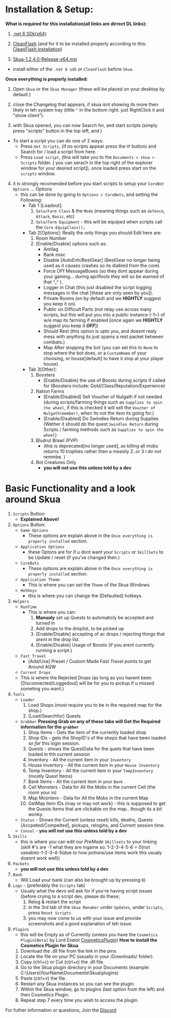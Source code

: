 # Installation & Setup:

**What is required for this installation(all links are dirrect DL links):**
1. [.net 6 SDk(x64)](<https://dotnet.microsoft.com/en-us/download/dotnet/thank-you/sdk-6.0.420-windows-x64-installer>)

2. [CleanFlash](<https://drive.google.com/file/d/1R0KrjAyHTz6KfcAp_zsRh2Mrv25J0PbI/view>) (and for it to be installed properly according to this: [CleanFlash Installation](https://imgur.com/ztsLYZ1))

3. [Skua-1.2.4.0-Release-x64.msi](<https://github.com/BrenoHenrike/Skua/releases/download/1.2.4.0/Skua-1.2.4.0-Release-x64.msi>)

- install either of the `.net 6 sdk` or `CleanFlash` before `Skua`.

**Once everything is properly installed:**

1. Open `Skua` or the `Skua Manager` (these will be placed on your desktop by default.)

2. close the Changelog that appears, if skua isnt showing its more then likely in teh system tray (little `^` in the bottom right. just RightClick it and "show client").

3. with Skua opened, you can now Search for, and start scripts (simply press "scripts" button in the top left, and )
- To start a script you can do one of 2 ways:
    * Press `Get Scripts`, (if no scripts appear press the ⟳ button) and Search for / load a script from here.
    * Press `Load script`, (this will take you to the `Documents > skua > Scripts` folder. [ you can serach in the top right of the explorer window for your desired script]), once loaded press start on the `scripts` window.

4. it is strongly recomended before you start scripts to setup your `CoreBot Options` ... Options
    - this can be done by going to `Options > CoreBots`, and setting the Following:
        * Tab 1 [Loadout]:
            1. `Solo/Farm Class` & the `Mode` (meaning things such as `defence`, `Attack`, `Basic`, etc)
            2. `Solo/Farm Equipment` - this will be equiped when scripts call the `Core.EquipClass();`
        * Tab 2[Options]: 
            Really the only things you should Edit here are:
            1. Room Number
            2. [Enable/Disable] options such as: 
                - Antilag
                - Bank misc
                - Disable [AutoEnh/BestGear] (BestGear no longer being used as it causes crashes so its diabled from the core).
                - Force OFf MessageBoxes (so they dont appear during your gaming... during aprilfools they will so be warned of that ^_^ ).
                - Logger in Chat (this just disabled the script logging messages in the chat [these are only seen by you]).
                - Private Rooms (on by default and we **HIGHTLY** suggest you keep it on).
                - Public on Difficult Parts (not relay use across many scripts, but this will put you into a public instance (-1~) of w/e map its farming if enabled [once again we **HIGHTLY** suggest you keep it ***OFF***])
                - Should Rest (this option is upto you, and doesnt realy mess with anything its just spams a rest packet between combats.)
                - Map After stopping the bot (you can set this to `None` to stop where the bot does, or a `CustomName` of your choosing, or house[default] to have it stop at your player house).
        * Tab 3[Other]:
            1. Boosters
                - [Enable/Disable] the use of Boosts during scripts if called for (Boosters include: Gold/Class/Reputation/Experience)
            2. Nation Farms
               * [Enable/Disabled] Sell Voucher of Nulgath if not needed (during scripts/farming things such as `Supplies to spin the wheel`, if this is checked it will sell the `Voucher of Nulgath(member)`, when its not the item its going for.)
               * [Enable/Disabled] Do Swindles Return during Supplies (Wether it should do the quest `Swindles Return` during Scripts / farming methods such as `Supplies to spin the wheel`)
            3. Bludrut Brawl (PVP) 
               * (this is deprecated[no longer used], as killing all mobs returns 10 trophies rather then a measily 2..or 3 i do not remmbe. )
            4. Bot Creatures Only
               * **you will not use this unless told by a dev** 


# Basic Functionality and a look around Skua

1. `Scripts` Button:
   - **Explained Above!**
2. `Options` Button:
    - `Game Options`
        *  These options are explain above in the `Once everything is properly installed` section.
    - `Application Options`
        * these Optons are for if u dont want your `Scripts` or `SkillSets` to be Update / reset (if you've changed then.)
    - `CoreBots`
        *  These options are explain above in the `Once everything is properly installed` section.
    - `Application Theme`
        * This is where you can set the `Theme` of the Skua Windows.
    - `HotKeys`
        * this is where you can change the [Defaulted] hotkeys.
3. `Helpers`
    - `RunTime`
      * This is where you can:
        1.  **Manualy** set up Quests to automaticly be accepted and turned in
        2.  Add drops to the droplist, to be picked up
        3. [Enable/Disable] accepting of ac drops / rejecting things that *arent* in the drop list.
        4. [Enable/Disable] Usage of Boosts (if you arent currently running a script.)
    - `Fast Travel`
      * [Add/Use] Preset / Custom Made *Fast Travel points* to get Around AQW
    - `Current Drops`
     * This is where the Rejected Drops (as long as you havent been [Disconnected/Loggedout] will be for you to pickup if u missed someting you want.)
4. `Tools`
    - `Loader`
        1. Load Shops (most require you to be in the required map for the shop.)
        2. [Load/Searchfor] Quests
    - `Grabber` **Pressing Grab on any of these tabs will Get the Required information for the `grabber`**
        1. Shop Items - Gets the item of the currently loaded shop
        2. Shop IDs - gets the ShopID's of the shops that have been loaded *so far* this login session.
        3. Quests - shows the QuestData for the quets that have been loaded in thh current session
        4. Inventory - All the current item in your `Inventory`
        5. House Inventory - All the current item in your `House Inventory`
        6. Temp Inventory - All the current item in your `TempInventory` (mostly Quest Items)
        7. Bank Items - All the current item in your `Bank`
        8. Cell Monsters - Data for All the Mobs in the current Cell (the room your in)
        9. Map Mosnters - Data for All the Mobs in the current Map
        10. GetMap Item IDs (may or may not work) - this is supposed to get the Quests Items that are clickable on the map.. though its a bit wonky.
    - `Status` - Shows the Current (unless reset) kills, deaths, Quests [Accpeted/Compelted], pickups, relogins, and Current session time.
    - `Consol` - **you will not use this unless told by a dev** 
5. `Skills`
    - this is where you can edit our *PreMade* `SKillsets` to your linking (skill #'s are -1 what they are ingame so: 1-2-3-4-5-6 = 0(not useable)-1-2-3-4-5(due to how potions/use items work this usualy doesnt work well))
6. `Packets`
    - **you will not use this unless told by a dev** 
7. `Bank`
    - Will Load your bank (can also be brought up by pressing `B`)
8. `Logs` - (preferably the `Scripts` tab)
    - Usualy what the devs will ask for if you're having script issues (before crying to a script dev, please do these; 
      1. Relog & restart the script
      2. in the 3rd tab of the `Skua Manaber` under `Updates`, under `Scripts`, press `Reset Scripts`
      3. you may now come to us with your issue and provide screenshots and a good explanation of teh issue.
9.  `Plugins`
    - this will be Empty as of Currently (unless you have the `Cosmetics Plugin[Beta]` by Lord Exelot [CosmeticsPlugin](<https://drive.google.com/file/d/1scL9o5bgaQLNZe-dRwrZbS-LOKx4jKeR/view?usp=share_link>))
    **How to install the Cosmetics Plugin for Skua**
    1. Download the .dll file from the link in the pins.
    2. Locate the file on your PC (usually in your /Downloads/ folder).
    3. Copy (ctrl+c) or Cut (ctrl+x) the .dll file.
    4. Go to the Skua plugin directory in your Documents (example: C:\Users\YourName\Documents\Skua\plugins\)
    5. Paste (ctrl+v) the file.
    6. Restart any Skua instances so you can see the plugin.
    7. Within the Skua window, go to plugins (last option from the left) and then Cosmetics Plugin.
    8. Repeat step 7 every time you wish to access the plugin.


For futher information or questions, Join the [Discord](https://discord.gg/pearlharbor)
